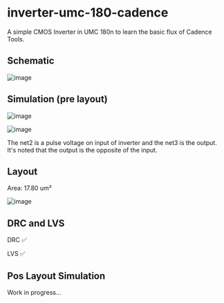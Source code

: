 # inverter-umc-180-cadence

A simple CMOS Inverter in UMC 180n to learn the basic flux of Cadence Tools.

## Schematic

![image](https://github.com/hugodiasg/inverter-umc-180-cadence/assets/80465879/83869f7d-7447-4e63-ba5a-69fe057c1ff9)

## Simulation (pre layout)

![image](https://github.com/hugodiasg/inverter-umc-180-cadence/assets/80465879/771b1750-99ef-4f0d-a837-d621a5cf945a)

![image](https://github.com/hugodiasg/inverter-umc-180-cadence/assets/80465879/9ecb398f-eb57-4c23-aa73-d8c22ea22eb9)

The net2 is a pulse voltage on input of inverter and the net3 is the output. It's noted that the output is the opposite of the input.

## Layout

Area: 17.80 um²

![image](https://github.com/hugodiasg/inverter-umc-180-cadence/assets/80465879/b97823c0-a5df-493f-a38b-bdfaa543415a)

## DRC and LVS

DRC ✅

LVS ✅

## Pos Layout Simulation
Work in progress...

